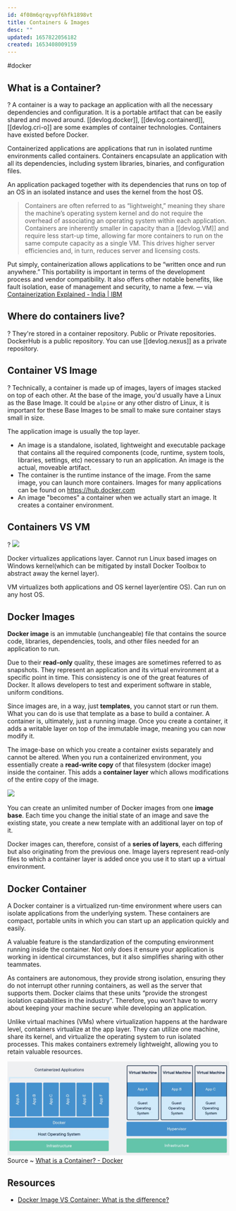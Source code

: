 ```yaml
---
id: 4f08m6qrqyvpf6hfk1898vt
title: Containers & Images
desc: ""
updated: 1657822056182
created: 1653408009159
---
```


#docker

## What is a Container?

?
A container is a way to package an application with all the necessary dependencies and configuration. It is a portable artifact that can be easily shared and moved around. [[devlog.docker]], [[devlog.containerd]], [[devlog.cri-o]] are some examples of container technologies. Containers have existed before Docker.

Containerized applications are applications that run in isolated runtime environments called containers. Containers encapsulate an application with all its dependencies, including system libraries, binaries, and configuration files.

An application packaged together with its dependencies that runs on top of an OS in an isolated instance and uses the kernel from the host OS.

> Containers are often referred to as “lightweight,” meaning they share the machine’s operating system kernel and do not require the overhead of associating an operating system within each application. Containers are inherently smaller in capacity than a [[devlog.VM]] and require less start-up time, allowing far more containers to run on the same compute capacity as a single VM. This drives higher server efficiencies and, in turn, reduces server and licensing costs.

Put simply, containerization allows applications to be “written once and run anywhere.” This portability is important in terms of the development process and vendor compatibility. It also offers other notable benefits, like fault isolation, ease of management and security, to name a few. — via [Containerization Explained - India | IBM](https://www.ibm.com/in-en/cloud/learn/containerization)

## Where do containers live?

?
They're stored in a container repository. Public or Private repositories. DockerHub is a public repository. You can use [[devlog.nexus]] as a private repository.

## Container VS Image

?
Technically, a container is made up of images, layers of images stacked on top of each other.
At the base of the image, you'd usually have a Linux as the Base Image. It could be `alpine` or any other distro of Linux, it is important for these Base Images to be small to make sure container stays small in size.

The application image is usually the top layer.

- An image is a standalone, isolated, lightweight and executable package that contains
  all the required components (code, runtime, system tools, libraries, settings, etc)
  necessary to run an application. An image is the actual, moveable artifact.
- The container is the runtime instance of the image. From the same image, you can launch more containers.
  Images for many applications can be found on https://hub.docker.com
- An image "becomes" a container when we actually start an image. It creates a container environment.

## Containers VS VM

?
![](https://res.cloudinary.com/zubayr/image/upload/v1657820046/wiki/rbvrr2wexsbxl8yuddgp.png)

Docker virtualizes applications layer. Cannot run Linux based images on Windows kernel(which can be mitigated by install Docker Toolbox to abstract away the kernel layer).

VM virtualizes both applications and OS kernel layer(entire OS). Can run on any host OS.

## Docker Images

**Docker image** is an immutable (unchangeable) file that contains the source code, libraries, dependencies, tools, and other files needed for an application to run.

Due to their **read-only** quality, these images are sometimes referred to as snapshots. They represent an application and its virtual environment at a specific point in time. This consistency is one of the great features of Docker. It allows developers to test and experiment software in stable, uniform conditions.

Since images are, in a way, just **templates**, you cannot start or run them. What you can do is use that template as a base to build a container. A container is, ultimately, just a running image. Once you create a container, it adds a writable layer on top of the immutable image, meaning you can now modify it.

The image-base on which you create a container exists separately and cannot be altered. When you run a containerized environment, you essentially create a **read-write copy** of that filesystem (docker image) inside the container. This adds a **container layer** which allows modifications of the entire copy of the image.

![](https://res.cloudinary.com/zubayr/image/upload/v1657821563/wiki/pshjskltg9vpslfynuvj.png)

You can create an unlimited number of Docker images from one **image base**. Each time you change the initial state of an image and save the existing state, you create a new template with an additional layer on top of it.

Docker images can, therefore, consist of a **series of layers**, each differing but also originating from the previous one. Image layers represent read-only files to which a container layer is added once you use it to start up a virtual environment.

## Docker Container

A Docker container is a virtualized run-time environment where users can isolate applications from the underlying system. These containers are compact, portable units in which you can start up an application quickly and easily.

A valuable feature is the standardization of the computing environment running inside the container. Not only does it ensure your application is working in identical circumstances, but it also simplifies sharing with other teammates.

As containers are autonomous, they provide strong isolation, ensuring they do not interrupt other running containers, as well as the server that supports them. Docker claims that these units “provide the strongest isolation capabilities in the industry”. Therefore, you won’t have to worry about keeping your machine secure while developing an application.

Unlike virtual machines (VMs) where virtualization happens at the hardware level, containers virtualize at the app layer. They can utilize one machine, share its kernel, and virtualize the operating system to run isolated processes. This makes containers extremely lightweight, allowing you to retain valuable resources.

![Containers and Virtual Machines Together](/assets/images/containers%20and%20vms.png)
Source ~ [What is a Container? - Docker](https://www.docker.com/resources/what-container/)

## Resources

- [Docker Image VS Container: What is the difference?](https://phoenixnap.com/kb/docker-image-vs-container)
